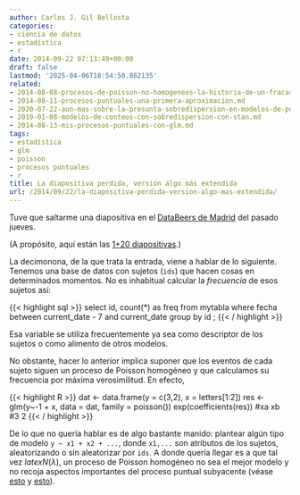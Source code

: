 ```yaml
---
author: Carlos J. Gil Bellosta
categories:
- ciencia de datos
- estadística
- r
date: 2014-09-22 07:13:49+00:00
draft: false
lastmod: '2025-04-06T18:54:50.862135'
related:
- 2014-08-08-procesos-de-poisson-no-homogeneos-la-historia-de-un-fracaso.md
- 2014-08-11-procesos-puntuales-una-primera-aproximacion.md
- 2020-07-22-aun-mas-sobre-la-presunta-sobredispersion-en-modelos-de-poisson.md
- 2019-01-08-modelos-de-conteos-con-sobredispersion-con-stan.md
- 2014-08-13-mis-procesos-puntuales-con-glm.md
tags:
- estadística
- glm
- poisson
- procesos puntuales
- r
title: La diapositiva perdida, versión algo más extendida
url: /2014/09/22/la-diapositiva-perdida-version-algo-mas-extendida/
---
```


Tuve que saltarme una diapositiva en el [DataBeers de Madrid](http://www.datanalytics.com/2014/09/18/recordatorio-esta-tarde-participo-en-el-databeers-de-madrid/) del pasado jueves.

(A propósito, aquí están las [1+20 diapositivas](/uploads/charla_databeers_201409.pdf).)

La decimonona, de la que trata la entrada, viene a hablar de lo siguiente. Tenemos una base de datos con sujetos (`ids`) que hacen cosas en determinados momentos. No es inhabitual calcular la _frecuencia_ de esos sujetos así:


{{< highlight sql >}}
select id, count(*) as freq
from mytabla
where fecha between current_date - 7 and current_date
group by id
;
{{< / highlight >}}

Esa variable se utiliza frecuentemente ya sea como descriptor de los sujetos o como alimento de otros modelos.

No obstante, hacer lo anterior implica suponer que los eventos de cada sujeto siguen un proceso de Poisson homogéneo y que calculamos su frecuencia por máxima verosimilitud. En efecto,

{{< highlight R >}}
dat <- data.frame(y = c(3,2), x = letters[1:2])
res <- glm(y~-1 + x, data = dat, family = poisson())
exp(coefficients(res))
#xa xb
#3  2
{{< / highlight >}}

De lo que no quería hablar es de algo bastante manido: plantear algún tipo de modelo `y ~ x1 + x2 + ...`, donde `x1,...` son atributos de los sujetos, aleatorizando o sin aleatorizar por `ids`. A donde quería llegar es a que tal vez $latex N(\lambda)$, un proceso de Poisson homogéneo no sea el mejor modelo y no recoja aspectos importantes del proceso puntual subyacente (véase [esto](http://www.datanalytics.com/2014/08/11/procesos-puntuales-una-primera-aproximacion/) y [esto](http://www.datanalytics.com/2014/08/13/mis-procesos-puntuales-con-glm/)).